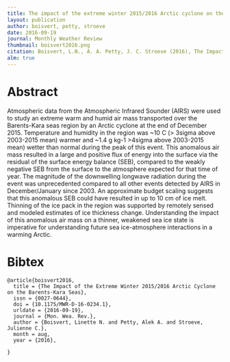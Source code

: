 ```yaml
---
title: The impact of the extreme winter 2015/2016 Arctic cyclone on the Barents-Kara seas
layout: publication
author: boisvert, petty, stroeve
date: 2016-09-19
journal: Monthly Weather Review
thumbnail: boisvert2016.png
citation: Boisvert, L.N., A. A. Petty, J. C. Stroeve (2016), The Impact of the Extreme Winter 2015/2016 Arctic Cyclone on the Barents-Kara Seas, Mon. Wea. Rev., 4279, doi:10.1175/MWR-D-16-0234.1.
alm: true
---
```


# Abstract

Atmospheric data from the Atmospheric Infrared Sounder (AIRS) were used to study an extreme warm and humid air mass transported over the Barents-Kara seas region by an Arctic cyclone at the end of December 2015. Temperature and humidity in the region was ~10 C (> 3sigma above 2003-2015 mean) warmer and ~1.4 g kg-1 >4sigma above 2003-2015 mean) wetter than normal during the peak of this event. This anomalous air mass resulted in a large and positive flux of energy into the surface via the residual of the surface energy balance (SEB), compared to the weakly negative SEB from the surface to the atmosphere expected for that time of year. The magnitude of the downwelling longwave radiation during the event was unprecedented compared to all other events detected by AIRS in December/January since 2003. An approximate budget scaling suggests that this anomalous SEB could have resulted in up to 10 cm of ice melt. Thinning of the ice pack in the region was supported by remotely sensed and modeled estimates of ice thickness change. Understanding the impact of this anomalous air mass on a thinner, weakened sea ice state is imperative for understanding future sea ice-atmosphere interactions in a warming Arctic.


# Bibtex

    @article{boisvert2016,
      title = {The Impact of the Extreme Winter 2015/2016 Arctic Cyclone on the Barents-Kara Seas},
      issn = {0027-0644},
      doi = {10.1175/MWR-D-16-0234.1},
      urldate = {2016-09-19},
      journal = {Mon. Wea. Rev.},
      author = {Boisvert, Linette N. and Petty, Alek A. and Stroeve, Julienne C.},
      month = aug,
      year = {2016},

    }

